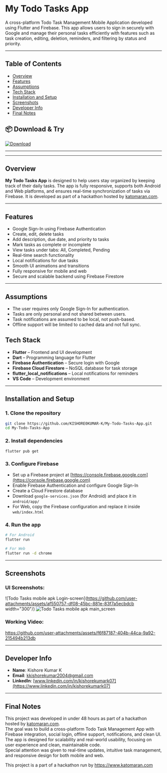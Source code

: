 # My Todo Tasks App

A cross-platform Todo Task Management Mobile Application developed using Flutter and Firebase. This app allows users to sign in securely with Google and manage their personal tasks efficiently with features such as task creation, editing, deletion, reminders, and filtering by status and priority.

---

## Table of Contents
- [Overview](#overview)
- [Features](#features)
- [Assumptions](#assumptions)
- [Tech Stack](#tech-stack)
- [Installation and Setup](#installation-and-setup)
- [Screenshots](#screenshots)
- [Developer Info](#developer-info)
- [Final Notes](#final-notes)

 ## 📦 Download & Try

[![Download](https://img.shields.io/badge/Download-APK-blue.svg)](https://github.com/KISHORE0KUMAR-K/My-Todo-Tasks-App/releases/download/v1.0/app-release.apk)

---


---

## Overview

**My Todo Tasks App** is designed to help users stay organized by keeping track of their daily tasks. The app is fully responsive, supports both Android and Web platforms, and ensures real-time synchronization of tasks via Firebase. It is developed as part of a hackathon hosted by [katomaran.com](https://www.katomaran.com).

---

## Features

- Google Sign-In using Firebase Authentication  
- Create, edit, delete tasks  
- Add description, due date, and priority to tasks  
- Mark tasks as complete or incomplete  
- View tasks under tabs: All, Completed, Pending  
- Real-time search functionality  
- Local notifications for due tasks  
- Smooth UI animations and transitions  
- Fully responsive for mobile and web  
- Secure and scalable backend using Firebase Firestore  

---

## Assumptions

- The user requires only Google Sign-In for authentication.
- Tasks are only personal and not shared between users.
- Task notifications are assumed to be local, not push-based.
- Offline support will be limited to cached data and not full sync.


## Tech Stack

- **Flutter** – Frontend and UI development  
- **Dart** – Programming language for Flutter  
- **Firebase Authentication** – Secure login with Google  
- **Firebase Cloud Firestore** – NoSQL database for task storage  
- **flutter_local_notifications** – Local notifications for reminders  
- **VS Code** – Development environment  

---

## Installation and Setup

### 1. Clone the repository
```bash
git clone https://github.com/KISHORE0KUMAR-K/My-Todo-Tasks-App.git
cd My-Todo-Tasks-App
```

### 2. Install dependencies
```bash
flutter pub get
```

### 3. Configure Firebase

- Set up a Firebase project at [https://console.firebase.google.com](https://console.firebase.google.com)
- Enable Firebase Authentication and configure Google Sign-In
- Create a Cloud Firestore database
- Download `google-services.json` (for Android) and place it in `android/app/`
- For Web, copy the Firebase configuration and replace it inside `web/index.html`

### 4. Run the app
```bash
# For Android
flutter run

# For Web
flutter run -d chrome
```

---

## Screenshots

### UI Screenshots:

![Todo Tasks mobile apk Login-screen](https://github.com/user-attachments/assets/af550757-df08-45bc-881e-83f7a5ecbdcb width="300"/)
![Todo Tasks mobile apk main_screen](https://github.com/user-attachments/assets/fbcdbbed-b206-4fa3-92ca-2cfb6af3be0f)





### Working Video:


https://github.com/user-attachments/assets/f6f87187-404b-44ca-9a92-215494b213db



---

## Developer Info

- **Name**: Kishore Kumar K  
- **Email**: kkishorekumar2004@gmail.com  
- **LinkedIn**: [www.linkedin.com/in/kishorekumark07](https://www.linkedin.com/in/kishorekumark07)  

---

## Final Notes

This project was developed in under 48 hours as part of a hackathon hosted by [katomaran.com](https://www.katomaran.com).  
The goal was to build a cross-platform Todo Task Management App with Firebase integration, social login, offline support, notifications, and clean UI.  
The app is designed for scalability and real-world usability, focusing on user experience and clean, maintainable code.  
Special attention was given to real-time updates, intuitive task management, and responsive design for both mobile and web.

This project is a part of a hackathon run by https://www.katomaran.com

